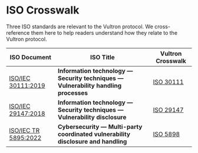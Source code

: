 # ISO Crosswalk

Three ISO standards are relevant to the Vultron protocol.
We cross-reference them here to help readers understand how they relate to the Vultron protocol.

| ISO Document | ISO Title | Vultron Crosswalk                       |
| --- | --- |-----------------------------------------|
| [ISO/IEC 30111:2019](https://www.iso.org/standard/69725.html) | **Information technology — Security techniques — Vulnerability handling processes** | [ISO 30111](/reference/iso_30111_2019/) |
| [ISO/IEC 29147:2018](https://www.iso.org/standard/72311.html) | **Information technology — Security techniques — Vulnerability disclosure** | [ISO 29147](/reference/iso_29147_2018/) |
| [ISO/IEC TR 5895:2022](https://www.iso.org/standard/81807.html) | **Cybersecurity — Multi-party coordinated vulnerability disclosure and handling** | [ISO 5898](/reference/iso_5895_2022/)   |


